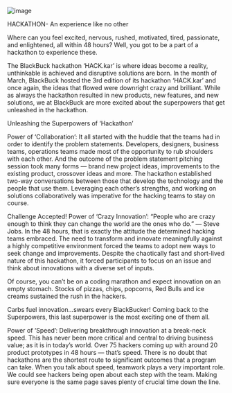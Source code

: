 ![image](https://user-images.githubusercontent.com/86391985/193396106-ab549b77-3a56-44d4-a4c0-3892224b71ab.png)

HACKATHON- An experience like no other

Where can you feel excited, nervous, rushed, motivated, tired, passionate, and enlightened, all within 48 hours? Well, you got to be a part of a hackathon to experience these.

The BlackBuck hackathon ‘HACK.kar’ is where ideas become a reality, unthinkable is achieved and disruptive solutions are born. In the month of March, BlackBuck hosted the 3rd edition of its hackathon ‘HACK.kar’ and once again, the ideas that flowed were downright crazy and brilliant. While as always the hackathon resulted in new products, new features, and new solutions, we at BlackBuck are more excited about the superpowers that get unleashed in the hackathon.

Unleashing the Superpowers of ‘Hackathon’

Power of ‘Collaboration’: It all started with the huddle that the teams had in order to identify the problem statements. Developers, designers, business teams, operations teams made most of the opportunity to rub shoulders with each other. And the outcome of the problem statement pitching session took many forms — brand new project ideas, improvements to the existing product, crossover ideas and more. The hackathon established two-way conversations between those that develop the technology and the people that use them. Leveraging each other’s strengths, and working on solutions collaboratively was imperative for the hacking teams to stay on course.


Challenge Accepted!
Power of ‘Crazy Innovation’: “People who are crazy enough to think they can change the world are the ones who do.” — Steve Jobs. In the 48 hours, that is exactly the attitude the determined hacking teams embraced. The need to transform and innovate meaningfully against a highly competitive environment forced the teams to adopt new ways to seek change and improvements. Despite the chaotically fast and short-lived nature of this hackathon, it forced participants to focus on an issue and think about innovations with a diverse set of inputs.


Of course, you can’t be on a coding marathon and expect innovation on an empty stomach. Stocks of pizzas, chips, popcorns, Red Bulls and ice creams sustained the rush in the hackers.


Carbs fuel innovation…swears every BlackBucker!
Coming back to the Superpowers, this last superpower is the most exciting one of them all.

Power of ‘Speed’: Delivering breakthrough innovation at a break-neck speed. This has never been more critical and central to driving business value; as it is in today’s world. Over 75 hackers coming up with around 20 product prototypes in 48 hours — that’s speed. There is no doubt that hackathons are the shortest route to significant outcomes that a program can take. When you talk about speed, teamwork plays a very important role. We could see hackers being open about each step with the team. Making sure everyone is the same page saves plenty of crucial time down the line.
